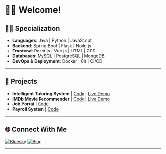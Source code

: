 # 👋🏽 Welcome!

## 🧙‍♂️ Specialization  
- **Languages**: Java | Python | JavaScript
- **Backend**: Spring Boot | Flask | Node.js
- **Frontend**: React.js | Vue.js | HTML | CSS
- **Databases**: MySQL | PostgreSQL | MongoDB
- **DevOps & Deployment**: Docker | Git | CI/CD

---

## 📜 Projects
- **Intelligent Tutoring System** | [Code](https://github.com/lizardcat/intelligent-tutoring-system) | [Live Demo](https://intelligent-tutoring-system.streamlit.app/)
- **IMDb Movie Recommender** |  [Code](https://github.com/lizardcat/python_movie_rec_app) |  [Live Demo](https://imdbmovierecs.streamlit.app/)
- **Job Portal** | [Code](https://github.com/lizardcat/usiu-job-board)
- **Payroll System** | [Code](https://github.com/lizardcat/usiu-payroll-system)

---

## 🌐 Connect With Me
[![Bluesky](https://img.shields.io/badge/-Bluesky-0055FF?style=flat&logo=bluesky&logoColor=white)](https://bsky.app/profile/araza.bsky.social)
[![Blog](https://img.shields.io/badge/-Blog-FFA500?style=flat&logo=blogger&logoColor=white)](https://alexraza.tech)

---
